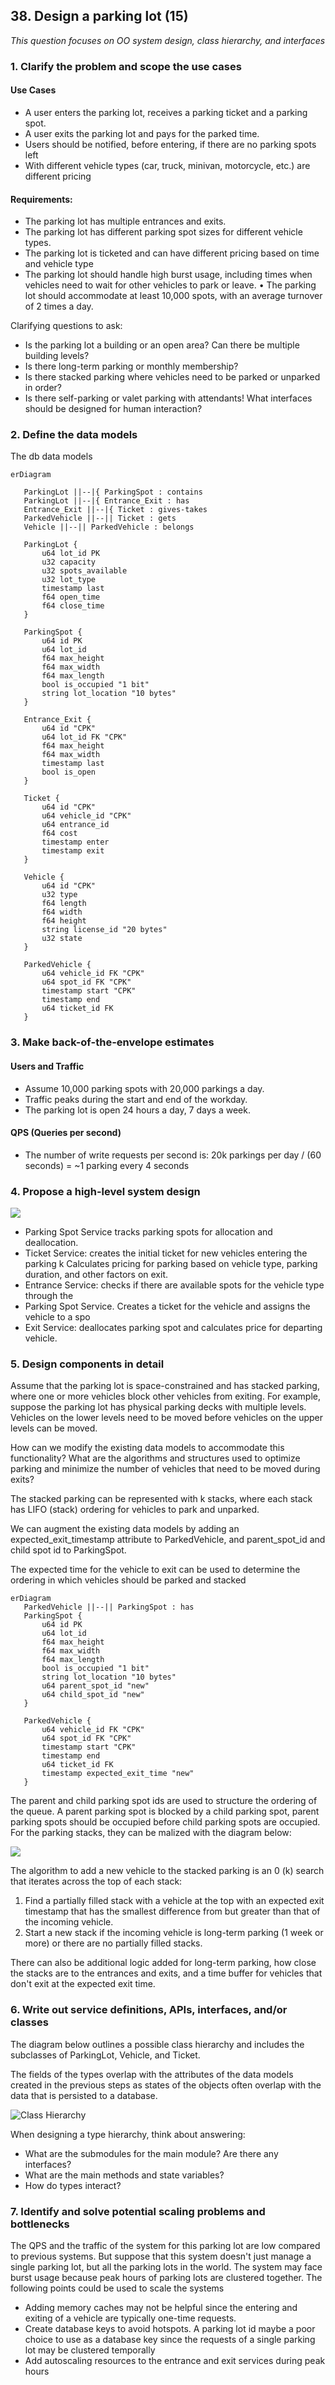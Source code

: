 ## 38. Design a parking lot (15)

*This question focuses on OO system design, class hierarchy, and interfaces*

### 1. Clarify the problem and scope the use cases

#### Use Cases
* A user enters the parking lot, receives a parking ticket and a parking spot.
* A user exits the parking lot and pays for the parked time.
* Users should be notified, before entering, if there are no parking spots left
* With different vehicle types (car, truck, minivan, motorcycle, etc.) are different pricing

#### Requirements:
* The parking lot has multiple entrances and exits.
* The parking lot has different parking spot sizes for different vehicle types.
* The parking lot is ticketed and can have different pricing based on time and vehicle type
* The parking lot should handle high burst usage, including times when vehicles need
  to wait for other vehicles to park or leave.
• The parking lot should accommodate at least 10,000 spots, with an average turnover
  of 2 times a day.

Clarifying questions to ask:
* Is the parking lot a building or an open area? Can there be multiple building levels?
* Is there long-term parking or monthly membership?
* Is there stacked parking where vehicles need to be parked or unparked in order?
* Is there self-parking or valet parking with attendants! What interfaces should be
  designed for human interaction?

### 2. Define the data models

The db data models

```mermaid
erDiagram

   ParkingLot ||--|{ ParkingSpot : contains
   ParkingLot ||--|{ Entrance_Exit : has
   Entrance_Exit ||--|{ Ticket : gives-takes
   ParkedVehicle ||--|| Ticket : gets
   Vehicle ||--|| ParkedVehicle : belongs
   
   ParkingLot {
       u64 lot_id PK
       u32 capacity
       u32 spots_available
       u32 lot_type
       timestamp last
       f64 open_time
       f64 close_time
   }
   
   ParkingSpot {
       u64 id PK
       u64 lot_id
       f64 max_height
       f64 max_width
       f64 max_length
       bool is_occupied "1 bit"
       string lot_location "10 bytes"
   }
   
   Entrance_Exit {
       u64 id "CPK"
       u64 lot_id FK "CPK"
       f64 max_height
       f64 max_width
       timestamp last
       bool is_open
   }
   
   Ticket {
       u64 id "CPK"
       u64 vehicle_id "CPK"
       u64 entrance_id
       f64 cost
       timestamp enter
       timestamp exit
   }

   Vehicle {
       u64 id "CPK"
       u32 type
       f64 length
       f64 width
       f64 height
       string license_id "20 bytes"
       u32 state
   }
   
   ParkedVehicle {
       u64 vehicle_id FK "CPK"
       u64 spot_id FK "CPK"
       timestamp start "CPK"
       timestamp end
       u64 ticket_id FK
   }

```

### 3. Make back-of-the-envelope estimates
#### Users and Traffic
* Assume 10,000 parking spots with 20,000 parkings a day.
* Traffic peaks during the start and end of the workday.
* The parking lot is open 24 hours a day, 7 days a week.

#### QPS (Queries per second)
* The number of write requests per second is: 20k parkings per day / (60 seconds)
  = ~1 parking every 4 seconds

### 4. Propose a high-level system design

![](imgs/0112.jpg)

* Parking Spot Service tracks parking spots for allocation and deallocation.
* Ticket Service: creates the initial ticket for new vehicles entering the parking k
  Calculates pricing for parking based on vehicle type, parking duration, and other
  factors on exit.
* Entrance Service: checks if there are available spots for the vehicle type through the
* Parking Spot Service. Creates a ticket for the vehicle and assigns the vehicle to a spo
* Exit Service: deallocates parking spot and calculates price for departing vehicle.

### 5. Design components in detail

Assume that the parking lot is space-constrained and has stacked parking, where one or more
vehicles block other vehicles from exiting. For example, suppose the parking lot has physical
parking decks with multiple levels. Vehicles on the lower levels need to be moved before
vehicles on the upper levels can be moved. 

How can we modify the existing data models to accommodate this functionality? What are the 
algorithms and structures used to optimize parking and minimize the number of vehicles that 
need to be moved during exits?

The stacked parking can be represented with k stacks, where each stack has LIFO (stack) ordering for
vehicles to park and unparked. 

We can augment the existing data models by adding an expected_exit_timestamp attribute to 
ParkedVehicle, and parent_spot_id and child spot id to ParkingSpot. 

The expected time for the vehicle to exit can be used to determine the ordering in which 
vehicles should be parked and stacked

```mermaid
erDiagram
   ParkedVehicle ||--|| ParkingSpot : has
   ParkingSpot {
       u64 id PK
       u64 lot_id
       f64 max_height
       f64 max_width
       f64 max_length
       bool is_occupied "1 bit"
       string lot_location "10 bytes"
       u64 parent_spot_id "new"
       u64 child_spot_id "new"
   }
   
   ParkedVehicle {
       u64 vehicle_id FK "CPK"
       u64 spot_id FK "CPK"
       timestamp start "CPK"
       timestamp end
       u64 ticket_id FK
       timestamp expected_exit_time "new"
   }
```

The parent and child parking spot ids are used to structure the ordering of the queue. A
parent parking spot is blocked by a child parking spot, parent parking spots should be
occupied before child parking spots are occupied. For the parking stacks, they can be
malized with the diagram below:

![](imgs/0113.jpg)

The algorithm to add a new vehicle to the stacked parking is an 0 (k) search that iterates
across the top of each stack:

1. Find a partially filled stack with a vehicle at the top with an expected exit timestamp
   that has the smallest difference from but greater than that of the incoming vehicle.
2. Start a new stack if the incoming vehicle is long-term parking (1 week or more) or
   there are no partially filled stacks.

There can also be additional logic added for long-term parking, how close the stacks are to the
entrances and exits, and a time buffer for vehicles that don't exit at the expected exit time.

### 6. Write out service definitions, APIs, interfaces, and/or classes

The diagram below outlines a possible class hierarchy and includes the subclasses of ParkingLot,
Vehicle, and Ticket. 

The fields of the types overlap with the attributes of the data models created in the previous 
steps as states of the objects often overlap with the data that is persisted to a database.

![Class Hierarchy](imgs/0112c.png)

<!--

```mermaid
classDiagram
    ParkingLot <|--|> ParkingSpot
    ParkingLot <|-- MultiLevelParkingLot
    ParkingLot <|-- AirportParkingLot
    Vehicle <|--|> ParkingSpot
    Vehicle <|--|> Ticket
    Vehicle <|-- Car 
    Vehicle <|-- Motorcycle
    Ticket <|-- OneTimeTicket
    Ticket <|-- ValetTicket
    Ticket <|-- MonthlyPass
    
    class ParkingLot {
      +long lot_id
      +int capacity
      +int spots_available
      +enum lot_type
      +double open_time
      +double close_time
      +get_num_spots_open(Vehicle): int
      +get_open_time(): double
      +get_close_time(): double
      
    }
    
    class MultiLevelParkingLot {
      +int num_levels
      +int num_buildings
      +list handicap_levels
      +get_buildings(): list
      +get_handicap_levels(): list
    }
    
    class AirportParkingLot {
      +string terminal
      +int num_long_term_spots
      +string closest_train
      +get_terminal() : string
      +get_long_term_spots(): int
      +get_train() : string
    }
    
    class ParkingSpot {
      +long spot_id
      +long lot_id
      +double max_height
      +double max_width
      +boolean is_occupied
      +string lot_location
      +park() : boolean
      +is_open() : boolean
      +vehicle_fits(Vehicle) : boolean
      +dimensions() : tuple
      +get_lot_location() : string
    }
    
    class Vehicle {
      +long vehicle_id
      +enum vehicle_type
      +double height 
      +double width 
      +double length
      +string color
      +string license_id
      +enum state
      +get_dimensions() : tuple
      +get_state() : enum
    }
    
    class Car {
      +enum car_type
      +boolean is_electric
      +int num_passengers
      +boolean handicap_accessible
      +double turning_radius
      +get_electric() : enum
      +get_passengers() : int
    }
    
    class Motorcycle {
      +boolean is_small
      +int num_wheels
      +is_small() : boolean
      +get_num_wheels(): int
    }
    
    class Ticket {
      +long ticket_id
      +long vehicle_id
      +long lot_id
      +double cost
      +timestamp enter_timestamp
      +timestamp exit_timestamp
      +calclate_cost(): double
      +start_park(): boolean
      +end_park(): boolean
    }
    
    class OneTimeTicket {
      +timestamp use_date
      +double prepaid_amount
      +get_date() : timestamp
      +get_balance() : double
    }
    
    class ValetTicket {
      +string attendant
      +timestamp return_time
      +get_attendant() : string
      +get_return_time() : timestamp
    }
    
    class MonthlyPass {
      +timestamp start_day
      +timestamp end_day
      +get_start_day(): timestamp
      +get_end_day(): timestamp
    }

```
-->

When designing a type hierarchy, think about answering:
* What are the submodules for the main module? Are there any interfaces?
* What are the main methods and state variables?
* How do types interact?

### 7. Identify and solve potential scaling problems and bottlenecks

The QPS and the traffic of the system for this parking lot are low compared to previous systems. 
But suppose that this system doesn't just manage a single parking lot, but all the parking lots in 
the world. The system may face burst usage because peak hours of parking lots are clustered together. 
The following points could be used to scale the systems

* Adding memory caches may not be helpful since the entering and exiting of a vehicle
  are typically one-time requests.
* Create database keys to avoid hotspots. A parking lot id maybe a poor choice to use as
  a database key since the requests of a single parking lot may be clustered temporally
* Add autoscaling resources to the entrance and exit services during peak hours
